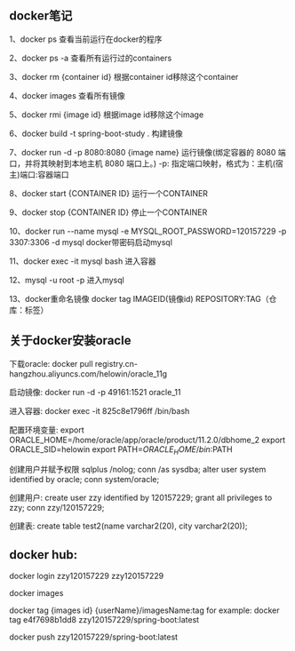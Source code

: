 ## docker笔记

1、docker ps 查看当前运行在docker的程序

2、docker ps -a 查看所有运行过的containers

3、docker rm {container id} 根据container id移除这个container

4、docker images 查看所有镜像

5、docker rmi {image id} 根据image id移除这个image

6、docker build -t spring-boot-study . 构建镜像

7、docker run -d -p 8080:8080 {image name} 运行镜像(绑定容器的 8080 端口，并将其映射到本地主机 8080 端口上。)
  -p: 指定端口映射，格式为：主机(宿主)端口:容器端口

8、docker start {CONTAINER ID} 运行一个CONTAINER

9、docker stop {CONTAINER ID} 停止一个CONTAINER

10、docker run --name mysql -e MYSQL_ROOT_PASSWORD=120157229 -p 3307:3306 -d mysql docker带密码启动mysql

11、docker exec -it mysql bash 进入容器

12、mysql -u root -p 进入mysql

13、docker重命名镜像
docker tag IMAGEID(镜像id) REPOSITORY:TAG（仓库：标签）

## 关于docker安装oracle

下载oracle:
docker pull registry.cn-hangzhou.aliyuncs.com/helowin/oracle_11g

启动镜像:
docker run -d -p 49161:1521 oracle_11

进入容器:
docker exec -it 825c8e1796ff /bin/bash

配置环境变量:
export ORACLE_HOME=/home/oracle/app/oracle/product/11.2.0/dbhome_2
export ORACLE_SID=helowin
export PATH=$ORACLE_HOME/bin:$PATH

创建用户并赋予权限
sqlplus /nolog;
conn /as sysdba;
alter user system identified by oracle;
conn system/oracle;

创建用户:
create user zzy identified by 120157229;
grant all privileges to zzy;
conn zzy/120157229;

创建表:
create table test2(name varchar2(20), city varchar2(20));

## docker hub:

docker login
zzy120157229
zzy120157229

docker images

docker tag {images id} {userName}/imagesName:tag
for example: docker tag e4f7698b1dd8 zzy120157229/spring-boot:latest

docker push zzy120157229/spring-boot:latest